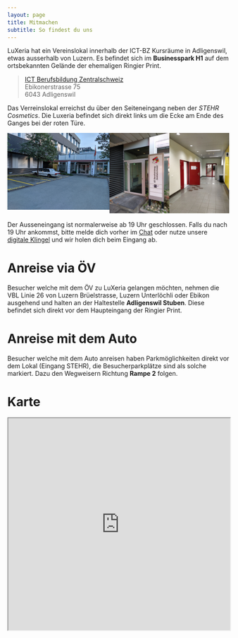 ```yaml
---
layout: page
title: Mitmachen
subtitle: So findest du uns
---
```


LuXeria hat ein Vereinslokal innerhalb der ICT-BZ Kursräume in Adligenswil, etwas ausserhalb von Luzern. Es befindet sich im **Businesspark H1** auf dem ortsbekannten Gelände der ehemaligen Ringier Print.

> [ICT Berufsbildung Zentralschweiz](https://goo.gl/maps/6iaNGkiE3QpUPCVDA)<br>
> Ebikonerstrasse 75<br>
> 6043 Adligenswil<br>

Das Verreinslokal erreichst du über den Seiteneingang neben der *STEHR Cosmetics*. Die Luxeria befindet sich direkt links um die Ecke am Ende des Ganges bei der roten Türe.

<div style="display: flex">
<div><img alt="Parkplatz" src="/img/standort/parking.jpg"></div>
<div><img alt="Eingangstür" src="/img/standort/door.jpg"></div>
<div><img alt="Vereinslokal" src="/img/standort/room.jpg"></div>
</div>

Der Ausseneingang ist normalerweise ab 19 Uhr geschlossen. Falls du nach 19 Uhr ankommst, bitte melde dich vorher im [Chat](/kontakt) oder nutze unsere [digitale Klingel](https://door.luxeria.ch) und wir holen dich beim Eingang ab.

# Anreise via ÖV

Besucher welche mit dem ÖV zu LuXeria gelangen möchten, nehmen die VBL Linie 26 von Luzern Brüelstrasse, Luzern Unterlöchli oder Ebikon ausgehend und halten an der Haltestelle **Adligenswil Stuben**. Diese befindet sich direkt vor dem Haupteingang der Ringier Print.

# Anreise mit dem Auto

Besucher welche mit dem Auto anreisen haben Parkmöglichkeiten direkt vor dem Lokal (Eingang STEHR), die Besucherparkplätze sind als solche markiert. Dazu den Wegweisern Richtung **Rampe 2** folgen.


# Karte

<center><iframe src="https://www.google.com/maps/d/embed?mid=18XMKPTMJjBEhxmMX51C87WL6gAJntkFt" width="100%" height="480"></iframe></center>

